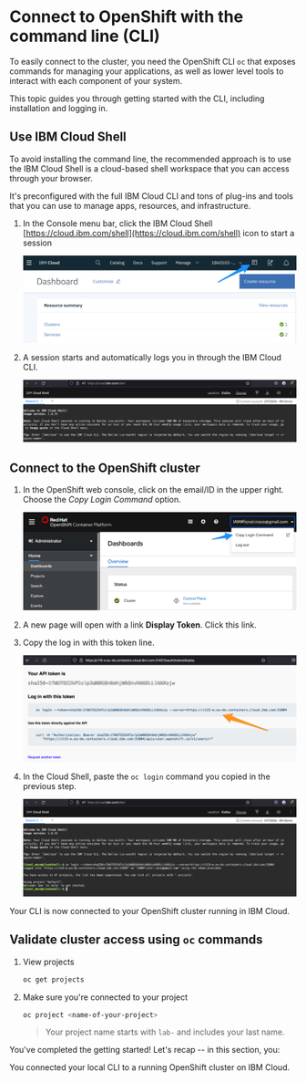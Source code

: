 # Connect to OpenShift with the command line (CLI)

To easily connect to the cluster, you need the OpenShift CLI `oc` that exposes commands for managing your applications, as well as lower level tools to interact with each component of your system.

This topic guides you through getting started with the CLI, including installation and logging in.

## Use IBM Cloud Shell

To avoid installing the command line, the recommended approach is to use the IBM Cloud Shell is a cloud-based shell workspace that you can access through your browser.

It's preconfigured with the full IBM Cloud CLI and tons of plug-ins and tools that you can use to manage apps, resources, and infrastructure.

1. In the Console menu bar, click the IBM Cloud Shell [https://cloud.ibm.com/shell](https://cloud.ibm.com/shell) icon to start a session

    ![shell1](../assets/cloud-shell-access.png)

1. A session starts and automatically logs you in through the IBM Cloud CLI.

    ![shell2](../assets/cloud-shell-login.png)

## Connect to the OpenShift cluster

1. In the OpenShift web console, click on the email/ID in the upper right. Choose the _Copy Login Command_ option.

    ![Copy the login credentials](../assets/copy-login-command.png)

1. A new page will open with a link **Display Token**. Click this link.

1. Copy the log in with this token line.

    ![OCP API Token](../assets/ocp-api-token.png)

1. In the Cloud Shell, paste the `oc login` command you copied in the previous step.

    ![OCP API Token](../assets/ocp-shell-login.png)

Your CLI is now connected to your  OpenShift cluster running in IBM Cloud.

## Validate cluster access using `oc` commands

1. View projects

    ```bash
    oc get projects
    ```

1. Make sure you're connected to your project

    ```bash
    oc project <name-of-your-project>
    ```

    > Your project name starts with `lab-` and includes your last name.

You've completed the getting started! Let's recap -- in this section, you:

You connected your local CLI to a running OpenShift cluster on IBM Cloud.
